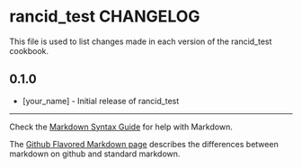 rancid_test CHANGELOG
=====================

This file is used to list changes made in each version of the rancid_test cookbook.

0.1.0
-----
- [your_name] - Initial release of rancid_test

- - -
Check the [Markdown Syntax Guide](http://daringfireball.net/projects/markdown/syntax) for help with Markdown.

The [Github Flavored Markdown page](http://github.github.com/github-flavored-markdown/) describes the differences between markdown on github and standard markdown.
